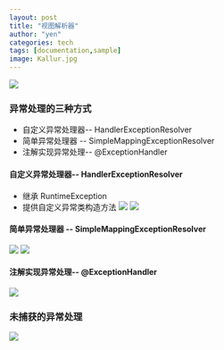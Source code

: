 ```yaml
---
layout: post
title: "视图解析器"
author: "yen"
categories: tech
tags: [documentation,sample]
image: Kallur.jpg
---
```



![](http://p6ch8daxu.bkt.clouddn.com/18-4-22/55263536.jpg)

### 异常处理的三种方式
- 自定义异常处理器-- HandlerExceptionResolver
- 简单异常处理器  -- SimpleMappingExceptionResolver
- 注解实现异常处理-- @ExceptionHandler

#### 自定义异常处理器-- HandlerExceptionResolver
- 继承 RuntimeException
- 提供自定义异常类构造方法
![](http://p6ch8daxu.bkt.clouddn.com/18-4-22/7306914.jpg)
![](http://p6ch8daxu.bkt.clouddn.com/18-4-22/57710345.jpg)

#### 简单异常处理器  -- SimpleMappingExceptionResolver
![](http://p6ch8daxu.bkt.clouddn.com/18-4-22/58619912.jpg)
![](http://p6ch8daxu.bkt.clouddn.com/18-4-22/62821130.jpg)

#### 注解实现异常处理-- @ExceptionHandler
![](http://p6ch8daxu.bkt.clouddn.com/18-4-22/752946.jpg)

### 未捕获的异常处理
![](http://p6ch8daxu.bkt.clouddn.com/18-4-22/45402672.jpg)
